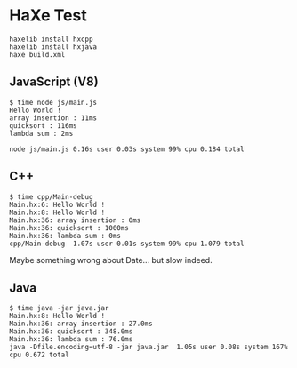 # HaXe Test

```
haxelib install hxcpp
haxelib install hxjava
haxe build.xml
```


## JavaScript (V8)

```
$ time node js/main.js
Hello World !
array insertion : 11ms
quicksort : 116ms
lambda sum : 2ms

node js/main.js 0.16s user 0.03s system 99% cpu 0.184 total
```

## C++
```
$ time cpp/Main-debug
Main.hx:6: Hello World !
Main.hx:8: Hello World !
Main.hx:36: array insertion : 0ms
Main.hx:36: quicksort : 1000ms
Main.hx:36: lambda sum : 0ms
cpp/Main-debug  1.07s user 0.01s system 99% cpu 1.079 total
```

Maybe something wrong about Date... but slow indeed.

## Java

```
$ time java -jar java.jar
Main.hx:8: Hello World !
Main.hx:36: array insertion : 27.0ms
Main.hx:36: quicksort : 348.0ms
Main.hx:36: lambda sum : 76.0ms
java -Dfile.encoding=utf-8 -jar java.jar  1.05s user 0.08s system 167% cpu 0.672 total
```
